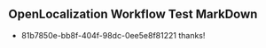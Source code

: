 ## OpenLocalization Workflow Test MarkDown
* 81b7850e-bb8f-404f-98dc-0ee5e8f81221 
thanks!<!--HONumber=Mar16_HO4-->
